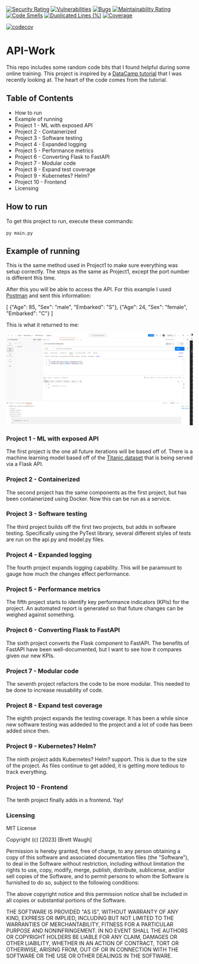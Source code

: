 [![Security Rating](https://sonarcloud.io/api/project_badges/measure?project=WaughB_API-Work&metric=security_rating)](https://sonarcloud.io/summary/new_code?id=WaughB_API-Work) [![Vulnerabilities](https://sonarcloud.io/api/project_badges/measure?project=WaughB_API-Work&metric=vulnerabilities)](https://sonarcloud.io/summary/new_code?id=WaughB_API-Work) [![Bugs](https://sonarcloud.io/api/project_badges/measure?project=WaughB_API-Work&metric=bugs)](https://sonarcloud.io/summary/new_code?id=WaughB_API-Work) [![Maintainability Rating](https://sonarcloud.io/api/project_badges/measure?project=WaughB_API-Work&metric=sqale_rating)](https://sonarcloud.io/summary/new_code?id=WaughB_API-Work) [![Code Smells](https://sonarcloud.io/api/project_badges/measure?project=WaughB_API-Work&metric=code_smells)](https://sonarcloud.io/summary/new_code?id=WaughB_API-Work) [![Duplicated Lines (%)](https://sonarcloud.io/api/project_badges/measure?project=WaughB_API-Work&metric=duplicated_lines_density)](https://sonarcloud.io/summary/new_code?id=WaughB_API-Work) [![Coverage](https://sonarcloud.io/api/project_badges/measure?project=WaughB_API-Work&metric=coverage)](https://sonarcloud.io/summary/new_code?id=WaughB_API-Work) 

[![codecov](https://codecov.io/gh/WaughB/API-Work/graph/badge.svg?token=231EP0T7IO)](https://codecov.io/gh/WaughB/API-Work)


# API-Work
This repo includes some random code bits that I found helpful during some online training. This project is inspired by a [DataCamp tutorial](https://www.datacamp.com/tutorial/machine-learning-models-api-python) that I was recently looking at. The heart of the code comes from the tutorial.


## Table of Contents
* How to run
* Example of running
* Project 1 - ML with exposed API
* Project 2 - Containerized
* Project 3 - Software testing
* Project 4 - Expanded logging
* Project 5 - Performance metrics
* Project 6 - Converting Flask to FastAPI
* Project 7 - Modular code
* Project 8 - Expand test coverage
* Project 9 - Kubernetes? Helm?
* Project 10 - Frontend
* Licensing 

## How to run
To get this project to run, execute these commands:

`py main.py`

## Example of running

This is the same method used in Project1 to make sure everything was setup correctly. The steps as the same as Project1, except the port number is different this time. 

After this you will be able to access the API. For this example I used [Postman](https://www.postman.com/) and sent this information: 

[
    {"Age": 85, "Sex": "male", "Embarked": "S"},
    {"Age": 24, "Sex": "female", "Embarked": "C"}
]

This is what it returned to me: 

![](images/Postman-working.png)

### Project 1 - ML with exposed API
The first project is the one all future iterations will be based off of. There is a machine learning model based off of the [Titanic dataset](https://www.kaggle.com/competitions/titanic) that is being served via a Flask API. 

### Project 2 - Containerized
The second project has the same components as the first project, but has been containerized using Docker. Now this can be run as a service.

### Project 3 - Software testing
The third project builds off the first two projects, but adds in software testing. Specifically using the PyTest library, several different styles of tests are run on the api.py and model.py files. 

### Project 4 - Expanded logging
The fourth project expands logging capability. This will be paramount to gauge how much the changes effect performance. 

### Project 5 - Performance metrics
The fifth project starts to identify key performance indicators (KPIs) for the project. An automated report is generated so that future changes can be weighed against something. 

### Project 6 - Converting Flask to FastAPI
The sixth project converts the Flask component to FastAPI. The benefits of FastAPI have been well-documented, but I want to see how it compares given our new KPIs. 

### Project 7 - Modular code
The seventh project refactors the code to be more modular. This needed to be done to increase reusability of code. 

### Project 8 - Expand test coverage
The eighth project expands the testing coverage. It has been a while since new software testing was addeded to the project and a lot of code has been added since then. 

### Project 9 - Kubernetes? Helm?
The ninth project adds Kubernetes? Helm? support. This is due to the size of the project. As files continue to get added, it is getting more tedious to track everything. 

### Project 10 - Frontend
The tenth project finally adds in a frontend. Yay! 

### Licensing 

MIT License

Copyright (c) [2023] [Brett Waugh]

Permission is hereby granted, free of charge, to any person obtaining a copy
of this software and associated documentation files (the "Software"), to deal
in the Software without restriction, including without limitation the rights
to use, copy, modify, merge, publish, distribute, sublicense, and/or sell
copies of the Software, and to permit persons to whom the Software is
furnished to do so, subject to the following conditions:

The above copyright notice and this permission notice shall be included in all
copies or substantial portions of the Software.

THE SOFTWARE IS PROVIDED "AS IS", WITHOUT WARRANTY OF ANY KIND, EXPRESS OR
IMPLIED, INCLUDING BUT NOT LIMITED TO THE WARRANTIES OF MERCHANTABILITY,
FITNESS FOR A PARTICULAR PURPOSE AND NONINFRINGEMENT. IN NO EVENT SHALL THE
AUTHORS OR COPYRIGHT HOLDERS BE LIABLE FOR ANY CLAIM, DAMAGES OR OTHER
LIABILITY, WHETHER IN AN ACTION OF CONTRACT, TORT OR OTHERWISE, ARISING FROM,
OUT OF OR IN CONNECTION WITH THE SOFTWARE OR THE USE OR OTHER DEALINGS IN THE
SOFTWARE.